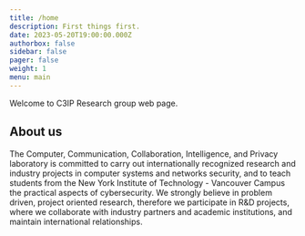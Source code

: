 ```yaml
---
title: /home
description: First things first.
date: 2023-05-20T19:00:00.000Z
authorbox: false
sidebar: false
pager: false
weight: 1
menu: main
---
```


Welcome to C3IP Research group web page.

<!--more-->

## About us

 The Computer, Communication, Collaboration, Intelligence, and Privacy laboratory is committed to carry out internationally recognized research and industry projects in computer systems and networks security, and to teach students from the New York Institute of Technology - Vancouver Campus the practical aspects of cybersecurity. We strongly believe in problem driven, project oriented research, therefore we participate in R&D projects, where we collaborate with industry partners and academic institutions, and maintain international relationships.
